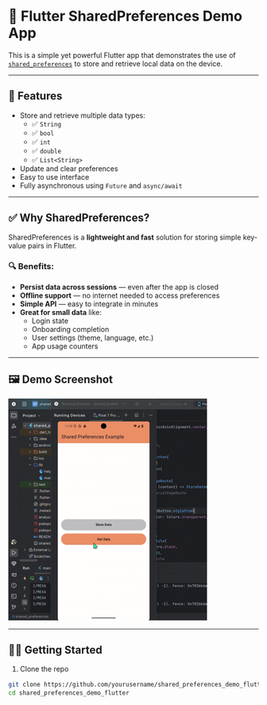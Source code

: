 # 🔐 Flutter SharedPreferences Demo App

This is a simple yet powerful Flutter app that demonstrates the use of [`shared_preferences`](https://pub.dev/packages/shared_preferences) to store and retrieve local data on the device.

---

## 🚀 Features

- Store and retrieve multiple data types:
  - ✅ `String`
  - ✅ `bool`
  - ✅ `int`
  - ✅ `double`
  - ✅ `List<String>`
- Update and clear preferences
- Easy to use interface
- Fully asynchronous using `Future` and `async/await`

---

## ✅ Why SharedPreferences?

SharedPreferences is a **lightweight and fast** solution for storing simple key-value pairs in Flutter.

### 🔍 Benefits:
- **Persist data across sessions** — even after the app is closed
- **Offline support** — no internet needed to access preferences
- **Simple API** — easy to integrate in minutes
- **Great for small data** like:
  - Login state
  - Onboarding completion
  - User settings (theme, language, etc.)
  - App usage counters

---

## 🖼 Demo Screenshot

![screenshot](https://github.com/AbdullahProjects/explore_shared_preferences/blob/main/Screen%20Recording%202025-04-25%20120923.gif)

---

## 🧑‍💻 Getting Started

1. Clone the repo  
```bash
git clone https://github.com/yourusername/shared_preferences_demo_flutter.git
cd shared_preferences_demo_flutter
